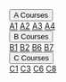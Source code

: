<div class="navbar">
  <!--- <a href="Tom_Organic">Tom's Organic!</a>
  <a href="Tom_Organic">Tom's Organic!</a>
  --->
  <div class="dropdown">
    <button class="dropbtn">A Courses 
      <i class="fa fa-caret-down"></i>
    </button>
    <div class="dropdown-content">
      <a href="A_Courses/A1.html">A1</a>
      <a href="A_Courses/A2.html">A2</a>
      <a href="A_Courses/A3.html">A3</a>
      <a href="A_Courses/A4.html">A4</a>
    </div>
  </div> 
  
  <div class="dropdown">
    <button class="dropbtn">B Courses 
      <i class="fa fa-caret-down"></i>
    </button>
    <div class="dropdown-content">
      <a href="B_Courses/B1.html">B1</a>
      <a href="B_Courses/B2.html">B2</a>
      <a href="B_Courses/B6.html">B6</a>
      <a href="B_Courses/B7.html">B7</a>
    </div>
  </div> 

  <div class="dropdown">
    <button class="dropbtn">C Courses 
      <i class="fa fa-caret-down"></i>
    </button>
    <div class="dropdown-content">
      <a href="C_Courses/C1.html">C1</a>
      <a href="C_Courses/C3.html">C3</a>
      <a href="C_Courses/C6.html">C6</a>
      <a href="C_Courses/C8.html">C8</a>
    </div>
  </div> 
</div>

